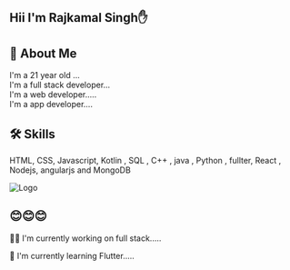 
## Hii I'm Rajkamal Singh✋


## 🚀 About Me
I'm a 21 year old ...     
I'm a full stack developer...                    
I'm a web developer.....           
I'm a app developer....  


## 🛠 Skills
 HTML, CSS, Javascript, Kotlin , SQL , C++ , java , Python , fullter, React , Nodejs, angularjs and MongoDB


![Logo](https://www.freepnglogos.com/uploads/html5-logo-png/html5-logo-best-web-design-psd-html-cms-development-ecommerce-6.png/)



## 😊😊😊
👩‍💻 I'm currently working on full stack.....

🧠 I'm currently learning Flutter.....




